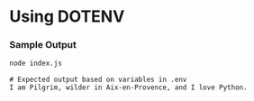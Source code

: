# Using DOTENV

### Sample Output
```bash
node index.js
```
```
# Expected output based on variables in .env
I am Pilgrim, wilder in Aix-en-Provence, and I love Python.
```
